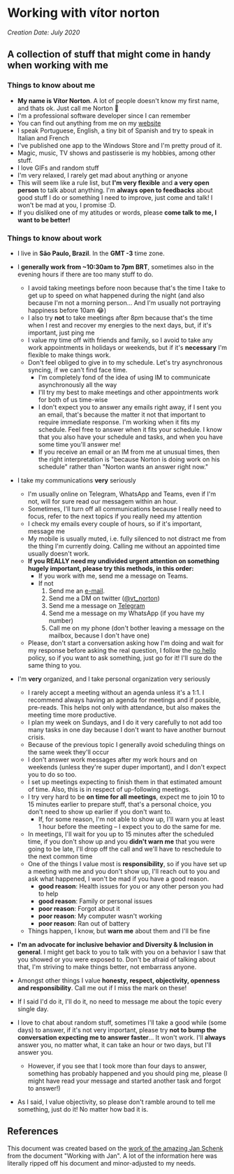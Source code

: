# Working with vítor norton

_Creation Date: July 2020_

## A collection of stuff that might come in handy when working with me

### Things to know about me

- __My name is Vítor Norton__. A lot of people doesn't know my first name, and thats ok. Just call me Norton 🙂
- I'm a professional software developer since I can remember
- You can find out anything from me on my [website](https://vtnorton.com)
- I speak Portuguese, English, a tiny bit of Spanish and try to speak in Italian and French
- I've published one app to the Windows Store and I'm pretty proud of it.
- Magic, music, TV shows and pastisserie is my hobbies, among other stuff.
- I love GIFs and random stuff
- I'm very relaxed, I rarely get mad about anything or anyone
- This will seem like a rule list, but __I'm very flexible__ and __a very open person__ to talk about anything. I'm __always open to feedbacks__ about good stuff I do or something I need to improve, just come and talk! I won't be mad at you, I promise :D.
- If you disliked one of my atitudes or words, please __come talk to me, I want to be better!__

### Things to know about work

- I live in __São Paulo, Brazil__. In the __GMT -3__ time zone.
- I __generally work from ~10:30am to 7pm BRT__, sometimes also in the evening hours if there are too many stuff to do.
  - I avoid taking meetings before noon because that's the time I take to get up to speed on what happened during the night (and also because I'm not a morning person... And I'm usually not portraying happiness before 10am 😂)
  - I also try __not__ to take meetings after 8pm because that's the time when I rest and recover my energies to the next days, but, if it's important, just ping me
  - I value my time off with friends and family, so I avoid to take any work appointments in holidays or weekends, but if it's __necessary__ I'm flexible to make things work.
  - Don't feel obliged to give in to my schedule. Let's try asynchronous syncing, if we can't find face time.
    - I'm completely fond of the idea of using IM to communicate asynchronously all the way
    - I'll try my best to make meetings and other appointments work for both of us time-wise
    - I don't expect you to answer any emails right away, if I sent you an email, that's because the matter it not that important to require immediate response. I'm working when it fits my schedule. Feel free to answer when it fits your schedule. I know that you also have your schedule and tasks, and when you have some time you'll answer me!
    - If you receive an email or an IM from me at unusual times, then the right interpretation is "because Norton is doing work on his schedule" rather than "Norton wants an answer right now."

- I take my communications __very__ seriously
  - I'm usually online on Telegram, WhatsApp and Teams, even if I'm not, will for sure read our messagem within an hour.
  - Sometimes, I'll turn off all communications because I really need to focus, refer to the next topics if you really need my attention
  - I check my emails every couple of hours, so if it's important, message me
  - My mobile is usually muted, i.e. fully silenced to not distract me from the thing I'm currently doing. Calling me without an appointed time usually doesn't work.
  - __If you REALLY need my undivided urgent attention on something hugely important, please try this methods, in this order:__
    - If you work with me, send me a message on Teams.
    - If not
		1. Send me an [e-mail](mailto:vitor@vtnorton.com).
        2. Send me a DM on twitter ([@vt_norton](https://twitter.com/_staticvoid))
        3. Send me a message on [Telegram](https://t.me/vt_norton)
        4. Send me a message on my WhatsApp (if you have my number)
        5. Call me on my phone (don't bother leaving a message on the mailbox, because I don't have one)
  - Please, don't start a conversation asking how I'm doing and wait for my response before asking the real question, I follow the [no hello](https://github.com/sbmueller/nohello/blob/master/index.md#please-dont-say-just-hello-in-chat) policy, so if you want to ask something, just go for it! I'll sure do the same thing to you.
- I'm __very__ organized, and I take personal organization very seriously
  - I rarely accept a meeting without an agenda unless it's a 1:1. I recommend always having an agenda for meetings and if possible, pre-reads. This helps not only with attendance, but also makes the meeting time more productive.
  - I plan my week on Sundays, and I do it very carefully to not add too many tasks in one day because I don't want to have another burnout crisis.
  - Because of the previous topic I generally avoid scheduling things on the same week they'll occur
  - I don't answer work messages after my work hours and on weekends (unless they're super duper important), and I don't expect you to do so too.
  - I set up meetings expecting to finish them in that estimated amount of time. Also, this is in respect of up-following meetings.
  - I try very hard to be __on time for all meetings__, expect me to join 10 to 15 minutes earlier to prepare stuff, that's a personal choice, you don't need to show up earlier if you don't want to.
      - If, for some reason, I'm not able to show up, I'll warn you at least 1 hour before the meeting – I expect you to do the same for me.
  - In meetings, I'll wait for you up to 15 minutes after the scheduled time, if you don't show up and you __didn't warn me__ that you were going to be late, I'll drop off the call and we'll have to reschedule to the next common time
  - One of the things I value most is __responsibility__, so if you have set up a meeting with me and you don't show up, I'll reach out to you and ask what happened, I won't be mad if you have a good reason.
    - __good reason__: Health issues for you or any other person you had to help
    - __good reason__: Family or personal issues
    - __poor reason__: Forgot about it
    - __poor reason__: My computer wasn't working
    - __poor reason__: Ran out of battery
  - Things happen, I know, but __warn me__ about them and I'll be fine
- __I'm an advocate for inclusive behavior and Diversity & Inclusion in general__. I might get back to you to talk with you on a behavior I saw that you showed or you were exposed to. Don't be afraid of talking about that, I'm striving to make things better, not embarrass anyone.
- Amongst other things I value __honesty, respect, objectivity, openness and responsibility__. Call me out if I miss the mark on these!
- If I said I'd do it, I'll do it, no need to message me about the topic every single day.
- I love to chat about random stuff, sometimes I'll take a good while (some days) to answer, if it's not very important, please try __not to bump the conversation expecting me to answer faster__... It won't work. I'll __always__ answer you, no matter what, it can take an hour or two days, but I'll answer you.
  - However, if you see that I took more than four days to answer, something has probably happened and you should ping me, please (I might have read your message and started another task and forgot to answer!)
- As I said, I value objectivity, so please don't ramble around to tell me something, just do it! No matter how bad it is.

## References

This document was created based on the [work of the amazing Jan Schenk](https://github.com/jansche/workingwithjan) from the document "Working with Jan". A lot of the information here was literally ripped off his document and minor-adjusted to my needs.